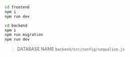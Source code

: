 ```sh
cd frontend
npm i
npm run dev
```

```sh
cd backend
npm i
npm run migration
npm run dev
```

> DATABASE NAME `backend/src/config/sequalize.js`
